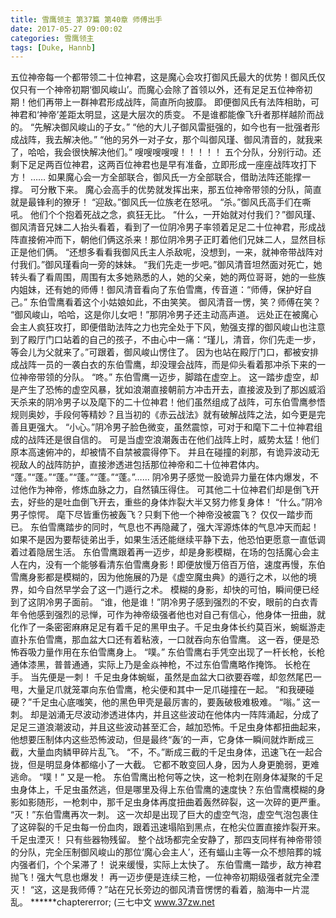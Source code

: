 ```yaml
---
title: 雪鹰领主 第37篇 第40章 师傅出手
date: 2017-05-27 09:00:02
categories: 雪鹰领主
tags: [Duke, Hannb]
---
```


五位神帝每一个都带领二十位神君，这是魔心会攻打御风氏最大的优势！御风氏仅仅只有一个神帝初期‘御风峻山’。而魔心会除了首领以外，还有足足五位神帝初期！他们再带上一群神君形成战阵，简直所向披靡。
即便御风氏有法阵相助，可神君和‘神帝’差距太明显，这是大层次的质变。
不是谁都能像飞升者那样越阶而战的。
“先解决御风峻山的子女。”
“他的大儿子御风雷挺强的，如今也有一批强者形成战阵，我去解决他。”
“他的另外一对子女，那个叫御风瑾、御风清音的，就我来了，哈哈，我会很快解决他们。”
嗖嗖嗖嗖嗖！！！！！
五个分队，分别行动。还剩下足足两百位神君，这两百位神君也是早有准备，立即形成一座座战阵攻打下方！
……
如果魔心会一方全部联合，御风氏一方全部联合，借助法阵还能撑一撑。
可分散下来。
魔心会高手的优势就发挥出来，那五位神帝带领的分队，简直就是最锋利的獠牙！
“迎敌。”御风氏一位族老在怒吼。
“杀。”御风氏高手们在嘶吼。
他们个个抱着死战之念，疯狂无比。
“什么，一开始就对付我们？”御风瑾、御风清音兄妹二人抬头看着，看到了一位阴冷男子率领着足足二十位神君，形成战阵直接俯冲而下，朝他们俩这杀来！那位阴冷男子正盯着他们兄妹二人，显然目标正是他们俩。
“还想多看看我御风氏主人杀敌呢，没想到，一来，就神帝带战阵对付我们。”御风瑾看向一旁的妹妹。
“我们先走一步吧。”御风清音坦然面对死亡，她转头看了看周围，周围有太多她熟悉的人，她的父亲，她的两位哥哥，她的一些族内姐妹，还有她的师傅！御风清音看向了东伯雪鹰，传音道：“师傅，保护好自己。”
东伯雪鹰看着这个小姑娘如此，不由笑笑。
御风清音一愣，笑？师傅在笑？
“御风峻山，哈哈，这是你儿女吧！”那阴冷男子还主动高声道。
远处正在被魔心会主人疯狂攻打，即便借助法阵之力也完全处于下风，勉强支撑的御风峻山也注意到了殿厅门口站着的自己的孩子，不由心中一痛：“瑾儿，清音，你们先走一步，等会儿为父就来了。”可跟着，御风峻山愣住了。
因为也站在殿厅门口，都被安排成战阵一员的一袭白衣的东伯雪鹰，却没理会战阵，而是仰头看着那冲杀下来的一位神帝带领的分队。
“咚。”
东伯雪鹰一迈步，脚踏在虚空上。
这一踏步虚空，却是产生了恐怖的虚空风暴，犹如浪潮直接朝前方冲击开去，直接波及到了那凶威滔天杀来的阴冷男子以及麾下的二十位神君！他们虽然组成了战阵，可东伯雪鹰参悟规则奥妙，手段何等精妙？且当初的《赤云战法》就有破解战阵之法，如今更是完善且更强大。
“小心。”阴冷男子脸色微变，虽然震惊，可对于和麾下二十位神君组成的战阵还是很自信的。
可是当虚空浪潮轰击在他们战阵上时，威势太猛！他们原本高速俯冲的，却被情不自禁被震得停下。
并且在碰撞的刹那，有诡异波动无视敌人的战阵防护，直接渗透进包括那位神帝和二十位神君体内。
“蓬。”“蓬。”“蓬。”“蓬。”“蓬。”“蓬。”……
阴冷男子感觉一股诡异力量在体内爆发，不过他作为神帝，修炼血脉之力，自然镇压得住。
可其他二十位神君们却是倒飞开去，好些的是吐血倒飞开去，重些的身体炸裂大半又努力修复身体！
“什么。”阴冷男子惊愕。
麾下尽皆重伤被轰飞？只剩下他一个神帝没被震飞？
仅仅一踏步而已。
东伯雪鹰踏步的同时，气息也不再隐藏了，强大浑源炼体的气息冲天而起！如果不是因为要帮徒弟出手，如果生活还能继续平静下去，他恐怕更愿意一直低调着过着隐居生活。
东伯雪鹰跟着再一迈步，却是身影模糊，在场的包括魔心会主人在内，没有一个能够看清东伯雪鹰身影！即便放慢万倍百万倍，速度再慢，东伯雪鹰身影都是模糊的，因为他施展的乃是《虚空魔虫典》的遁行之术，以他的境界，如今自然早学会了这一门遁行之术。
模糊的身影，却快的可怕，瞬间便已经到了这阴冷男子面前。
“谁，他是谁！”阴冷男子感到强烈的不安，眼前的白衣青年令他感到强烈的忌惮，可作为神帝级强者他也对自己有信心，他身体一扭曲，就化作了一条密密麻麻足足有着千足的黑甲虫子。千足虫身体长约莫百米，蜿蜒游走直扑东伯雪鹰，那血盆大口还有着粘液，一口就吞向东伯雪鹰。
这一吞，便是恐怖吞吸力量作用在东伯雪鹰身上。
“噗。”
东伯雪鹰右手凭空出现了一杆长枪，长枪通体漆黑，普普通通，实际上乃是金焱神枪，不过东伯雪鹰略作掩饰。
长枪在手。
当先便是一刺！
千足虫身体蜿蜒，虽然是血盆大口欲要吞噬，却忽然尾巴一甩，大量足爪就笼罩向东伯雪鹰，枪尖便和其中一足爪碰撞在一起。
“和我硬碰硬？”千足虫心底嗤笑，他的黑色甲壳是最厉害的，要轰破极难极难。
“嗡。”
这一刺。
却是汹涌无尽波动渗透进体内，并且这些波动在他体内一阵阵涌起，分成了足足三道浪潮波动，并且这些波动甚至汇合，越加恐怖。千足虫身体都扭曲起来，他想要压制体内这些恐怖波动，但是最终“轰’的一声，它身体一瞬间就炸断成三截，大量血肉鳞甲碎片乱飞。
“不，不。”断成三截的千足虫身体，迅速飞在一起合拢，但是明显身体都缩小了一大截。
它都不敢变回人身，因为人身更脆弱，更难逃命。
“噗！”
又是一枪。
东伯雪鹰出枪何等之快，这一枪刺在刚身体凝聚的千足虫身体上，千足虫虽然逃，但是哪里及得上东伯雪鹰的速度快？东伯雪鹰模糊的身影如影随形，一枪刺中，那千足虫身体再度扭曲着轰然碎裂，这一次碎的更严重。
“灭！”东伯雪鹰再次一刺。
这一次却是出现了巨大的虚空气泡，虚空气泡包裹住了这碎裂的千足虫每一份血肉，跟着迅速塌陷到黑点，在枪尖位置直接炸裂开来。
千足虫湮灭！
只有些器物残留。
整个战场都完全安静了，那四支同样有神帝带领的分队，完全压制御风峻山的那位‘魔心会主人’，还有蝠山主等一众不想陪葬的城内强者们，个个呆滞了！
说来缓慢，实际上太快了。
东伯雪鹰一踏步，敌方神君抛飞！强大气息也爆发！
再一迈步便是连续三枪，一位神帝初期级强者就完全湮灭！
“这，这是我师傅？”站在兄长旁边的御风清音愣愣的看着，脑海中一片混乱。
******chaptererror;
(三七中文 www.37zw.net